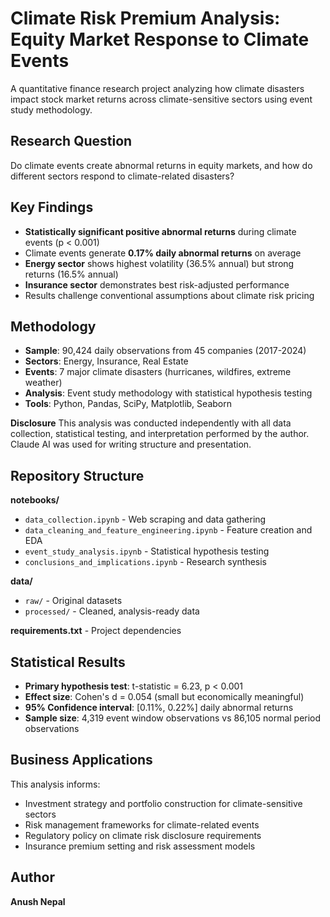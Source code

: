 # Climate Risk Premium Analysis: Equity Market Response to Climate Events

A quantitative finance research project analyzing how climate disasters impact stock market returns across climate-sensitive sectors using event study methodology.

## Research Question
Do climate events create abnormal returns in equity markets, and how do different sectors respond to climate-related disasters?

## Key Findings
- **Statistically significant positive abnormal returns** during climate events (p < 0.001)
- Climate events generate **0.17% daily abnormal returns** on average
- **Energy sector** shows highest volatility (36.5% annual) but strong returns (16.5% annual)
- **Insurance sector** demonstrates best risk-adjusted performance
- Results challenge conventional assumptions about climate risk pricing

## Methodology
- **Sample**: 90,424 daily observations from 45 companies (2017-2024)
- **Sectors**: Energy, Insurance, Real Estate
- **Events**: 7 major climate disasters (hurricanes, wildfires, extreme weather)
- **Analysis**: Event study methodology with statistical hypothesis testing
- **Tools**: Python, Pandas, SciPy, Matplotlib, Seaborn

**Disclosure** This analysis was conducted independently with all data collection, statistical testing, and interpretation performed by the author. Claude AI was used for writing structure and presentation.

## Repository Structure
**notebooks/**
- `data_collection.ipynb` - Web scraping and data gathering
- `data_cleaning_and_feature_engineering.ipynb` - Feature creation and EDA  
- `event_study_analysis.ipynb` - Statistical hypothesis testing
- `conclusions_and_implications.ipynb` - Research synthesis

**data/**
- `raw/` - Original datasets
- `processed/` - Cleaned, analysis-ready data

**requirements.txt** - Project dependencies

## Statistical Results
- **Primary hypothesis test**: t-statistic = 6.23, p < 0.001
- **Effect size**: Cohen's d = 0.054 (small but economically meaningful)
- **95% Confidence interval**: [0.11%, 0.22%] daily abnormal returns
- **Sample size**: 4,319 event window observations vs 86,105 normal period observations

## Business Applications
This analysis informs:
- Investment strategy and portfolio construction for climate-sensitive sectors
- Risk management frameworks for climate-related events
- Regulatory policy on climate risk disclosure requirements
- Insurance premium setting and risk assessment models

## Author
**Anush Nepal**
